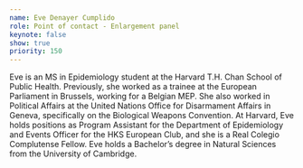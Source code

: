 ```yaml
---
name: Eve Denayer Cumplido
role: Point of contact - Enlargement panel
keynote: false
show: true
priority: 150
---
```


Eve is an MS in Epidemiology student at the Harvard T.H. Chan School of Public Health. Previously, she worked as a trainee at the European Parliament in Brussels, working for a Belgian MEP. She also worked in Political Affairs at the United Nations Office for Disarmament Affairs in Geneva, specifically on the Biological Weapons Convention. At Harvard, Eve holds positions as Program Assistant for the Department of Epidemiology and Events Officer for the HKS European Club, and she is a Real Colegio Complutense Fellow. Eve holds a Bachelor’s degree in Natural Sciences from the University of Cambridge.
